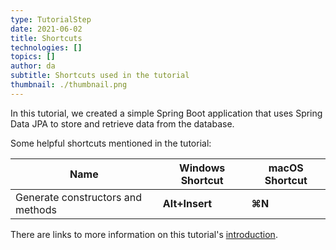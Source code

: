 ```yaml
---
type: TutorialStep
date: 2021-06-02
title: Shortcuts
technologies: []
topics: []
author: da
subtitle: Shortcuts used in the tutorial
thumbnail: ./thumbnail.png
---
```


In this tutorial, we created a simple Spring Boot application that uses Spring Data JPA to store and retrieve data from the database.

Some helpful shortcuts mentioned in the tutorial:

| Name      | Windows Shortcut | macOS Shortcut |
| ----------- | ----------- | ----------- |
|Generate constructors and methods|**Alt+Insert**|**⌘N**|


There are links to more information on this tutorial's [introduction](../introduction).